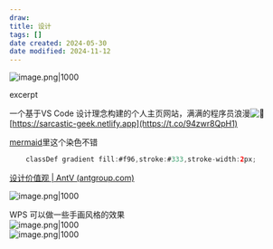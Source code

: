 ```yaml
---
draw:
title: 设计
tags: []
date created: 2024-05-30
date modified: 2024-11-12
---
```

![image.png|1000](https://imagehosting4picgo.oss-cn-beijing.aliyuncs.com/imagehosting/fix-dir%2Fpicgo%2Fpicgo-clipboard-images%2F2024%2F12%2F13%2F01-51-58-97427efca43f529510e8b176aa716d28-202412130151709-d0c16a.png)

excerpt

<!-- more -->

一个基于VS Code 设计理念构建的个人主页网站，满满的程序员浪漫![🌹](https://abs-0.twimg.com/emoji/v2/svg/1f339.svg "Rose") [https://sarcastic-geek.netlify.app](https://t.co/94zwr8QpH1)

[mermaid](mermaid.md)里这个染色不错

```Java
    classDef gradient fill:#f96,stroke:#333,stroke-width:2px;
```

[设计价值观 | AntV (antgroup.com)](https://antv.antgroup.com/specification/principles/basic)

![image.png|1000](https://imagehosting4picgo.oss-cn-beijing.aliyuncs.com/imagehosting/fix-dir%2Fpicgo%2Fpicgo-clipboard-images%2F2024%2F07%2F27%2F16-20-07-2188e29da087072c7053a06873182595-20240727162006-60a95e.png)

WPS 可以做一些手画风格的效果  
![image.png|1000](https://imagehosting4picgo.oss-cn-beijing.aliyuncs.com/imagehosting/fix-dir%2Fpicgo%2Fpicgo-clipboard-images%2F2024%2F09%2F20%2F17-55-10-59e08e514ffc4ed42d600dfb17a889f0-202409201755918-ce538d.png)  
![image.png|1000](https://imagehosting4picgo.oss-cn-beijing.aliyuncs.com/imagehosting/fix-dir%2Fpicgo%2Fpicgo-clipboard-images%2F2024%2F10%2F02%2F16-27-10-e41765f6f9f51c8a591bd4c0c2bfb7a2-202410021627993-5512ad.png)
